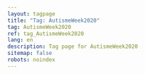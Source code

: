 ```yaml
---
layout: tagpage
title: "Tag: AutismeWeek2020"
tag: AutismeWeek2020
ref: tag_AutismeWeek2020
lang: en
description: Tag page for AutismeWeek2020
sitemap: false
robots: noindex
---
```

